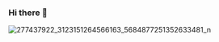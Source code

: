 ### Hi there 👋

<!--
**Khingcly/khingcly** is a ✨ _special_ ✨ repository because its `README.md` (this file) appears on your GitHub profile.

Here are some ideas to get you started:

- 🔭 I’m currently working on building my technical skill in Data Analysis
- 🌱 I’m currently learning Data Analysis in the NG30 Days of Learning
- 👯 I’m looking to collaborate on everything DAta Analysis and Project
- 🤔 I’m looking for help with breaking technical concepts
- 💬 Ask me about anything Data Analysis
- 📫 How to reach me: [https://twitter.com/Kingsley__Andy] or [https://www.linkedin.com/in/kingsley-andy-0957a11a9]
- 😄 Pronouns: (HE/HIM/HIS)
- ⚡ Fun fact: I post memes too
-->
![277437922_3123151264566163_5684877251352633481_n](https://user-images.githubusercontent.com/96332895/172714366-63b86a89-d295-4765-b6fe-0c0e2df38f83.jpg)
